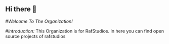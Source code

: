 ## Hi there 👋

#*Welcome To The Organization!*

#*introduction:* 
This Organization is for RafStudios. In here you can find open source projects of rafstudios


